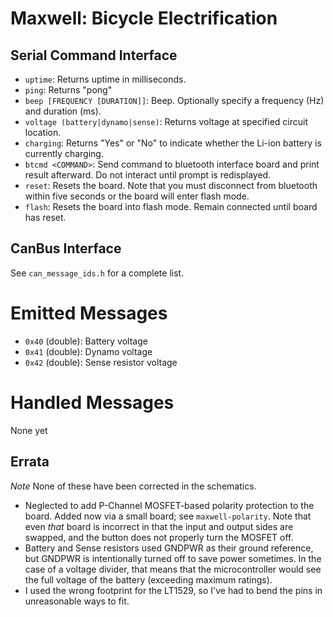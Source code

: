 # Maxwell: Bicycle Electrification

## Serial Command Interface

* `uptime`: Returns uptime in milliseconds.
* `ping`: Returns "pong"
* `beep [FREQUENCY [DURATION]]`: Beep.  Optionally specify a frequency (Hz) and duration (ms).
* `voltage (battery|dynamo|sense)`: Returns voltage at specified circuit location.
* `charging`: Returns "Yes" or "No" to indicate whether the Li-ion battery is currently charging.
* `btcmd <COMMAND>`: Send command to bluetooth interface board and print result afterward.  Do not interact until prompt is redisplayed.
* `reset`: Resets the board.  Note that you must disconnect from bluetooth within five seconds or the board will enter flash mode.
* `flash`: Resets the board into flash mode.  Remain connected until board has reset.

## CanBus Interface

See `can_message_ids.h` for a complete list.

# Emitted Messages

* `0x40` (double): Battery voltage
* `0x41` (double): Dynamo voltage
* `0x42` (double): Sense resistor voltage

# Handled Messages

None yet


## Errata

*Note* None of these have been corrected in the schematics.

* Neglected to add P-Channel MOSFET-based polarity protection to the board.  Added now via a small board; see `maxwell-polarity`. Note that even *that* board is incorrect in that the input and output sides are swapped, and the button does not properly turn the MOSFET off.
* Battery and Sense resistors used GNDPWR as their ground reference, but GNDPWR is intentionally turned off to save power sometimes.  In the case of a voltage divider, that means that the microcontroller would see the full voltage of the battery (exceeding maximum ratings).
* I used the wrong footprint for the LT1529, so I've had to bend the pins in unreasonable ways to fit.
